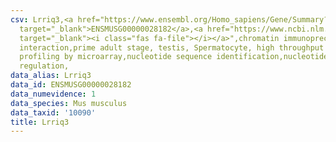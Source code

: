```yaml
---
csv: Lrriq3,<a href="https://www.ensembl.org/Homo_sapiens/Gene/Summary?db=core;g=ENSMUSG00000028182"
  target="_blank">ENSMUSG00000028182</a>,<a href="https://www.ncbi.nlm.nih.gov/pubmed/23834426"
  target="_blank"><i class="fas fa-file"></i></a>",chromatin immunoprecipitation assay,direct
  interaction,prime adult stage, testis, Spermatocyte, high throughput transcription
  profiling by microarray,nucleotide sequence identification,nucleotide sequence identification,transcriptional
  regulation,
data_alias: Lrriq3
data_id: ENSMUSG00000028182
data_numevidence: 1
data_species: Mus musculus
data_taxid: '10090'
title: Lrriq3
---
```

